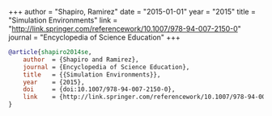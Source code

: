 +++
author = "Shapiro, Ramirez"
date = "2015-01-01"
year = "2015"
title = "Simulation Environments"
link = "http://link.springer.com/referencework/10.1007/978-94-007-2150-0"
journal = "Encyclopedia of Science Education"
+++
```bibtex
@article{shapiro2014se,
    author 	= {Shapiro and Ramirez},
    journal = {Encyclopedia of Science Education},
    title 	= {{Simulation Environments}},
    year 	= {2015},
    doi 	= {doi:10.1007/978-94-007-2150-0},
    link 	= {http://link.springer.com/referencework/10.1007/978-94-007-2150-0}
}
```
